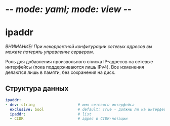 # -*- mode: yaml; mode: view -*-
# ipaddr

*ВНИМАНИЕ! При некорректной конфигурации сетевых адресов вы можете потерять управление сервером.*

Роль для добавления произвольного списка IP-адресов на сетевые интерфейсы (пока поддерживаются лишь IPv4). Все изменения делаются лишь в памяти, без сохранения на диск.

## Структура данных

```yaml
ipaddr:
- dev: string                   # имя сетевого интерфейса
  exclusive: bool               # default: True - должны ли на интерфейсы быть ТОЛЬКО указанные адреса
  ipaddr:                       # list
  - CIDR                        # адрес в CIDR-нотации
```
